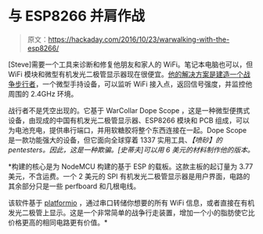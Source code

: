 # 与 ESP8266 并肩作战

> 原文：<https://hackaday.com/2016/10/23/warwalking-with-the-esp8266/>

[Steve]需要一个工具来诊断和修复他朋友和家人的 WiFi。笔记本电脑也可以，但 WiFi 模块和微型有机发光二极管显示器现在很便宜。[他的解决方案是建造一个战争步行者](https://github.com/stevemcquaid/War-Walker)，一个微型手持设备，可以监听 WiFi 接入点，返回信号强度，并监控他周围的 2.4GHz 环境。

战行者不是凭空出现的。它基于 WarCollar Dope Scope ，这是一种微型便携式设备，由现成的中国有机发光二极管显示器、ESP8266 模块和 PCB 组成，可以为电池充电，提供串行端口，并用软糖胶将整个东西连接在一起。Dope Scope 是一款功能强大的设备，但它面向全球穿着 1337 实用工具、*【喷砂】的 pentesters。因此，这是一种欺骗。[史蒂夫]可以用 6 美元的材料制作他的版本。*

 *构建的核心是为 NodeMCU 构建的基于 ESP 的载板。这款主板的起订量为 3.77 美元，不含运费。一个 2 美元的 SPI 有机发光二极管显示器是用户界面，电路的其余部分只是一些 perfboard 和几根电线。

该软件基于 [platformio](http://platformio.org/) ，通过串口转储你想要的所有 WiFi 信息，或者直接在有机发光二极管上显示。这是一个非常简单的战争行走装置，增加一个小的脂肪使它比价格更高的相同电路更有价值。*